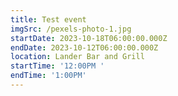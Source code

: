 ```yaml
---
title: Test event
imgSrc: /pexels-photo-1.jpg
startDate: 2023-10-18T06:00:00.000Z
endDate: 2023-10-12T06:00:00.000Z
location: Lander Bar and Grill
startTime: '12:00PM '
endTime: '1:00PM'
---
```


